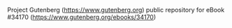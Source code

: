 Project Gutenberg (https://www.gutenberg.org) public repository for eBook #34170 (https://www.gutenberg.org/ebooks/34170)
